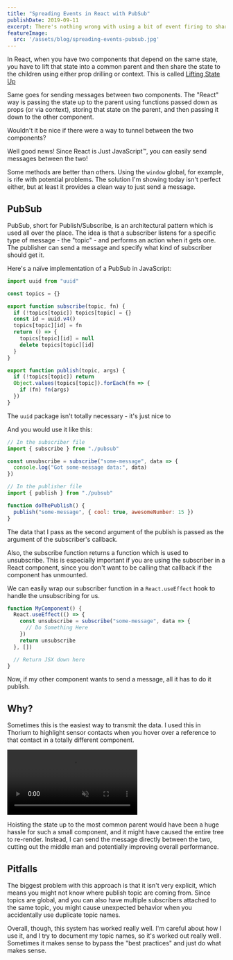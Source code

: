 ```yaml
---
title: "Spreading Events in React with PubSub"
publishDate: 2019-09-11
excerpt: There's nothing wrong with using a bit of event firing to share state between React components.
featureImage:
  src: '/assets/blog/spreading-events-pubsub.jpg'
---
```


In React, when you have two components that depend on the same state, you have to lift that state into a common parent and then share the state to the children using either prop drilling or context. This is called [Lifting State Up](https://react.dev/learn/sharing-state-between-components)

Same goes for sending messages between two components. The "React" way is passing the state up to the parent using functions passed down as props (or via context), storing that state on the parent, and then passing it down to the other component.

Wouldn't it be nice if there were a way to tunnel between the two components?

Well good news! Since React is Just JavaScript™, you can easily send messages between the two!

Some methods are better than others. Using the `window` global, for example, is rife with potential problems. The solution I'm showing today isn't perfect either, but at least it provides a clean way to just send a message.

## PubSub

PubSub, short for Publish/Subscribe, is an architectural pattern which is used all over the place. The idea is that a subscriber listens for a specific type of message - the "topic" - and performs an action when it gets one. The publisher can send a message and specify what kind of subscriber should get it.

Here's a naïve implementation of a PubSub in JavaScript:

```javascript
import uuid from "uuid"

const topics = {}

export function subscribe(topic, fn) {
  if (!topics[topic]) topics[topic] = {}
  const id = uuid.v4()
  topics[topic][id] = fn
  return () => {
    topics[topic][id] = null
    delete topics[topic][id]
  }
}

export function publish(topic, args) {
  if (!topics[topic]) return
  Object.values(topics[topic]).forEach(fn => {
    if (fn) fn(args)
  })
}
```

The `uuid` package isn't totally necessary - it's just nice to

And you would use it like this:

```javascript
// In the subscriber file
import { subscribe } from "./pubsub"

const unsubscribe = subscribe("some-message", data => {
  console.log("Got some-message data:", data)
})

// In the publisher file
import { publish } from "./pubsub"

function doThePublish() {
  publish("some-message", { cool: true, awesomeNumber: 15 })
}
```

The data that I pass as the second argument of the publish is passed as the argument of the subscriber's callback.

Also, the subscribe function returns a function which is used to unsubscribe. This is especially important if you are using the subscriber in a React component, since you don't want to be calling that callback if the component has unmounted.

We can easily wrap our subscriber function in a `React.useEffect` hook to handle the unsubscribing for us.

```javascript
function MyComponent() {
  React.useEffect(() => {
    const unsubscribe = subscribe("some-message", data => {
      // Do Something Here
    })
    return unsubscribe
  }, [])

  // Return JSX down here
}
```

Now, if my other component wants to send a message, all it has to do it publish.

## Why?

Sometimes this is the easiest way to transmit the data. I used this in Thorium to highlight sensor contacts when you hover over a reference to that contact in a totally different component.

<video src="/assets/blog/pubsub.mp4" alt="Sensor Contact Highlight" muted autoplay></video>

Hoisting the state up to the most common parent would have been a huge hassle for such a small component, and it might have caused the entire tree to re-render. Instead, I can send the message directly between the two, cutting out the middle man and potentially improving overall performance.

## Pitfalls

The biggest problem with this approach is that it isn't very explicit, which means you might not know where publish topic are coming from. Since topics are global, and you can also have multiple subscribers attached to the same topic, you might cause unexpected behavior when you accidentally use duplicate topic names.

Overall, though, this system has worked really well. I'm careful about how I use it, and I try to document my topic names, so it's worked out really well. Sometimes it makes sense to bypass the "best practices" and just do what makes sense.
